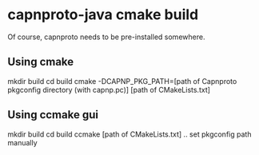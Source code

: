 # capnproto-java cmake build

Of course, capnproto needs to be pre-installed somewhere.

## Using cmake

mkdir build
cd build
cmake -DCAPNP_PKG_PATH=[path of Capnproto pkgconfig directory (with capnp.pc)] [path of CMakeLists.txt]

## Using ccmake gui

mkdir build
cd build
ccmake [path of CMakeLists.txt]
.. set pkgconfig path manually
